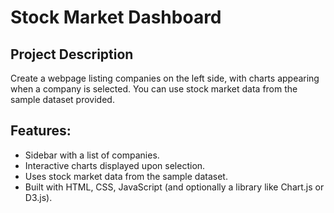 # Stock Market Dashboard

## Project Description
Create a webpage listing companies on the left side, with charts appearing when a company is selected. You can use stock market data from the sample dataset provided.

## Features:
- Sidebar with a list of companies.
- Interactive charts displayed upon selection.
- Uses stock market data from the sample dataset.
- Built with HTML, CSS, JavaScript (and optionally a library like Chart.js or D3.js).
